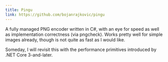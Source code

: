 ```yaml
---
title: Pingu
link: https://github.com/bojanrajkovic/pingu
---
```

A fully managed PNG encoder written in C#, with an eye for speed as well as
implementation correctness (via pngcheck). Works pretty well for simple images
already, though is not quite as fast as I would like.

Someday, I will revisit this with the performance primitives introduced by .NET
Core 3-and-later.